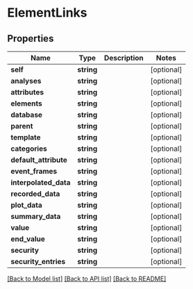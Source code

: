 # ElementLinks

## Properties
Name | Type | Description | Notes
------------ | ------------- | ------------- | -------------
**self** | **string** |  | [optional] 
**analyses** | **string** |  | [optional] 
**attributes** | **string** |  | [optional] 
**elements** | **string** |  | [optional] 
**database** | **string** |  | [optional] 
**parent** | **string** |  | [optional] 
**template** | **string** |  | [optional] 
**categories** | **string** |  | [optional] 
**default_attribute** | **string** |  | [optional] 
**event_frames** | **string** |  | [optional] 
**interpolated_data** | **string** |  | [optional] 
**recorded_data** | **string** |  | [optional] 
**plot_data** | **string** |  | [optional] 
**summary_data** | **string** |  | [optional] 
**value** | **string** |  | [optional] 
**end_value** | **string** |  | [optional] 
**security** | **string** |  | [optional] 
**security_entries** | **string** |  | [optional] 

[[Back to Model list]](../README.md#documentation-for-models) [[Back to API list]](../README.md#documentation-for-api-endpoints) [[Back to README]](../README.md)


